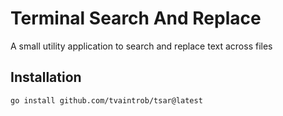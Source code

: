 # Terminal Search And Replace

A small utility application to search and replace text across files

## Installation

```bash
go install github.com/tvaintrob/tsar@latest
```
